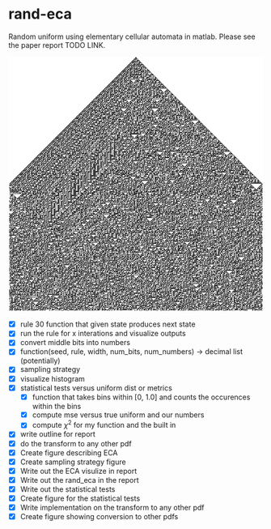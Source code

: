 # rand-eca

Random uniform using elementary cellular automata in matlab. Please see the paper report TODO LINK.

<img src="assets/256.png" alt="elementary cellular automata rule 30 with width 200 for 100 iterations"/>

- [x] rule 30 function that given state produces next state
- [x] run the rule for x interations and visualize outputs
- [x] convert middle bits into numbers
- [x] function(seed, rule, width, num_bits, num_numbers) -> decimal list (potentially)
- [x] sampling strategy
- [x] visualize histogram
- [x] statistical tests versus uniform dist or metrics
	- [x] function that takes bins within [0, 1.0] and counts the occurences within the bins
	- [x] compute mse versus true uniform and our numbers
	- [x] compute $\chi^2$ for my function and the built in
- [x] write outline for report
- [x] do the transform to any other pdf
- [x] Create figure describing ECA
- [x] Create sampling strategy figure
- [x] Write out the ECA visulize in report
- [x] Write out the rand\_eca in the report 
- [x] Write out the statistical tests
- [x] Create figure for the statistical tests
- [x] Write implementation on the transform to any other pdf
- [x] Create figure showing conversion to other pdfs

